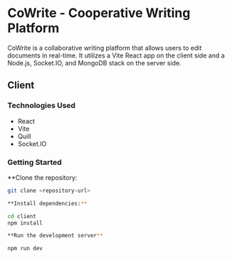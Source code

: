 # CoWrite - Cooperative Writing Platform

CoWrite is a collaborative writing platform that allows users to edit documents in real-time. It utilizes a Vite React app on the client side and a Node.js, Socket.IO, and MongoDB stack on the server side.

## Client

### Technologies Used

- React
- Vite
- Quill
- Socket.IO

### Getting Started

**Clone the repository:

   ```bash
   git clone <repository-url>

**Install dependencies:**

cd client
npm install

**Run the development server**

npm run dev
